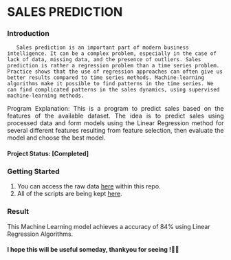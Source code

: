   # SALES PREDICTION

### Introduction
       Sales prediction is an important part of modern business intelligence. It can be a complex problem, especially in the case of lack of data, missing data, and the presence of outliers. Sales prediction is rather a regression problem than a time series problem. Practice shows that the use of regression approaches can often give us better results compared to time series methods. Machine-learning algorithms make it possible to find patterns in the time series. We can find complicated patterns in the sales dynamics, using supervised machine-learning methods. 

<p align="justify">
Program Explanation: This is a program to predict sales based on the features of the available dataset.
The idea is to predict sales  using processed data and form models using the Linear  Regression method for several different features resulting from feature selection, then evaluate the model and choose the best model.
</p>

####  Project Status: [Completed]

### Getting Started
1. You can access the raw data [here](https://github.com/ab-aruneswaran/Sales_Prediction_Using_Python/blob/main/dataset/Advertising.csv) within this repo.
2. All of the scripts are being kept [here](https://github.com/ab-aruneswaran/Sales_Prediction_Using_Python/blob/main/Sales_Prediction.ipynb).

### Result 
 This Machine Learning model achieves a accuracy of 84% using Linear Regression Algorithms.

#### I hope this will be useful someday, thankyou for seeing !✌🏻

